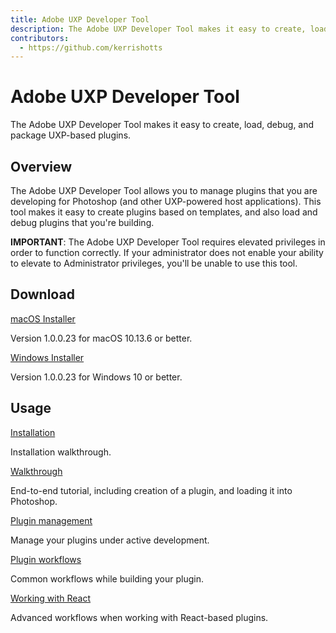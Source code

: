 ```yaml
---
title: Adobe UXP Developer Tool
description: The Adobe UXP Developer Tool makes it easy to create, load, debug, and package UXP-based plugins for Photoshop.
contributors:
  - https://github.com/kerrishotts
---
```


# Adobe UXP Developer Tool

The Adobe UXP Developer Tool makes it easy to create, load, debug, and package UXP-based plugins.


## Overview

The Adobe UXP Developer Tool allows you to manage plugins that you are developing for Photoshop (and other UXP-powered host applications). This tool makes it easy to create plugins based on templates, and also load and debug plugins that you're building.

<InlineAlert variant="info" slots="text"/>

**IMPORTANT**:
The Adobe UXP Developer Tool requires elevated privileges in order to function correctly. If your administrator does not enable your ability to elevate to Administrator privileges, you'll be unable to use this tool.

## Download

<DiscoverBlock slots="link, text"/>

[macOS Installer](https://github.com/AdobeDocs/uxp-photoshop/releases/download/1.0.0.23/Adobe-UXP-Developer-Tool-1-0-0-23.dmg)

Version 1.0.0.23 for macOS 10.13.6 or better.


<DiscoverBlock slots="link, text"/>

[Windows Installer](https://github.com/AdobeDocs/uxp-photoshop/releases/download/1.0.0.23/Adobe-UXP-Developer-Tool-1-0-0-23.zip)

Version 1.0.0.23 for Windows 10 or better.

## Usage

<DiscoverBlock slots="link, text"/>

[Installation](installation/)

Installation walkthrough.    

<DiscoverBlock slots="link, text"/>

[Walkthrough](../guides/udt-walkthrough)

End-to-end tutorial, including creation of a plugin, and loading it into Photoshop.

<DiscoverBlock slots="link, text"/>

[Plugin management](plugin-management/)

Manage your plugins under active development.

<DiscoverBlock slots="link, text"/>

[Plugin workflows](plugin-workflows/)

Common workflows while building your plugin.

<DiscoverBlock slots="link, text"/>

[Working with React](working-with-react/)

Advanced workflows when working with React-based plugins.

